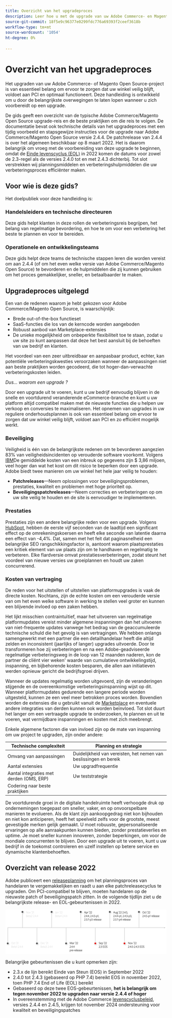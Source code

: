 ```yaml
---
title: Overzicht van het upgradeproces
description: Leer hoe u met de upgrade van uw Adobe Commerce- en Magento Open Source-project uw winkel veilig en efficiënt kunt laten werken.
source-git-commit: 18f5e9c96377e0299fdc776a69393f2ceef3618b
workflow-type: tm+mt
source-wordcount: '1054'
ht-degree: 0%

---
```



# Overzicht van het upgradeproces

Het upgraden van uw Adobe Commerce- of Magento Open Source-project is van essentieel belang om ervoor te zorgen dat uw winkel veilig blijft, voldoet aan PCI en optimaal functioneert. Deze handleiding is ontwikkeld om u door de belangrijkste overwegingen te laten lopen wanneer u zich voorbereidt op een upgrade.

De gids geeft een overzicht van de typische Adobe Commerce/Magento Open Source upgrade-reis en de beste praktijken om die reis te volgen. De documentatie bevat ook technische details van het upgradeproces met een tijdig voorbeeld en stapsgewijze instructies voor de upgrade naar Adobe Commerce/Magento Open Source versie 2.4.4. De patchrelease van 2.4.4 is over het algemeen beschikbaar op 8 maart 2022. Het is daarom belangrijk om vroeg met de voorbereiding van deze upgrade te beginnen, omdat de [Einde levenscyclus (EOL)](https://devdocs.magento.com/release/lifecycle-policy.html) in 2022 komen de datums voor zowel de 2.3-regel als de versies 2.4.0 tot en met 2.4.3 dichterbij. Tot slot verstrekken wij planningsmiddelen en verbeteringshulpmiddelen die uw verbeteringsproces efficiënter maken.

## Voor wie is deze gids?

Het doelpubliek voor deze handleiding is:

### Handelsleiders en technische directeuren

Deze gids helpt klanten in deze rollen de verbeteringsreis begrijpen, het belang van regelmatige bevordering, en hoe te om voor een verbetering het beste te plannen en voor te bereiden.

### Operationele en ontwikkelingsteams

Deze gids helpt deze teams de technische stappen leren die worden vereist om aan 2.4.4 (of om het even welke versie van Adobe Commerce/Magento Open Source) te bevorderen en de hulpmiddelen die zij kunnen gebruiken om het proces gemakkelijker, sneller, en betaalbaarder te maken.

## Upgradeproces uitgelegd

Een van de redenen waarom je hebt gekozen voor Adobe Commerce/Magento Open Source, is waarschijnlijk:

- Brede out-of-the-box functieset
- SaaS-functies die los van de kerncode worden aangeboden
- Robuust aanbod van Marketplace-extensies
- De unieke mogelijkheid om onbeperkte flexibiliteit toe te staan, zodat u uw site zo kunt aanpassen dat deze het best aansluit bij de behoeften van uw bedrijf en klanten.

Het voordeel van een zeer uitbreidbaar en aanpasbaar product, echter, kan potentiële verbeteringskwesties veroorzaken wanneer de aanpassingen niet aan beste praktijken worden gecodeerd, die tot hoger-dan-verwachte verbeteringskosten leiden.

_Dus... waarom een upgrade ?_

Door een upgrade uit te voeren, kunt u uw bedrijf eenvoudig blijven in de snelle en voortdurend veranderende eCommerce-branche en kunt u uw platform altijd compatibel maken met de nieuwste functies die u helpen uw verkoop en conversies te maximaliseren. Het opnemen van upgrades in uw reguliere onderhoudsplannen is ook van essentieel belang om ervoor te zorgen dat uw winkel veilig blijft, voldoet aan PCI en zo efficiënt mogelijk werkt.

### Beveiliging

Veiligheid is één van de belangrijkste redenen om te bevorderen aangezien 83% van veiligheidsincidenten op verouderde software voorkomt. Volgens [IBM](https://www.ibm.com/security/data-breach)De gemiddelde kosten van een inbreuk op gegevens zijn $ 3,86 miljoen, veel hoger dan wat het kost om dit risico te beperken door een upgrade. Adobe biedt twee manieren om uw winkel het hele jaar veilig te houden:

- **Patchreleases**—Neem oplossingen voor beveiligingsproblemen, prestaties, kwaliteit en problemen met hoge prioriteit op.
- **Beveiligingspatchreleases**—Neem correcties en verbeteringen op om uw site veilig te houden en de site is eenvoudiger te implementeren.

### Prestaties

Prestaties zijn een andere belangrijke reden voor een upgrade. Volgens [HubSpot](https://blog.hubspot.com/marketing/page-load-time-conversion-rates), hebben de eerste vijf seconden van de laadtijd een significant effect op de omrekeningskoersen en heeft elke seconde van latentie daarna een effect van -4,4%. Dat, samen met het feit dat paginasnelheid een belangrijke SEO rangschikkingsfactor is, aantoont waarom plaatsprestaties een kritiek element van uw plaats zijn om te handhaven en regelmatig te verbeteren. Elke flardversie omvat prestatiesverbeteringen, zodat steunt het voordeel van nieuwe versies uw groeiplannen en houdt uw zaken concurrerend.

### Kosten van vertraging

De reden voor het uitstellen of uitstellen van platformupgrades is vaak de directe kosten. Nochtans, zijn de echte kosten om een verouderde versie van om het even welke software in werking te stellen veel groter en kunnen een blijvende invloed op een zaken hebben.

Het lijkt misschien contraintuïtief, maar het uitvoeren van regelmatige platformupdates vereist minder algemene inspanningen dan het uitvoeren van niet-frequente updates vanwege het bedrag van de geaccumuleerde technische schuld die het gevolg is van vertragingen. We hebben onlangs samengewerkt met een partner die een detailhandelaar heeft die altijd zelden en inconsistent (jaarlijks of langer) upgrades uitvoerde. Door te transformeren hoe zij verbeteringen en na een Adobe-geadviseerde regelmatige verbeteringsweg in de loop van 12 maanden naderen, kon de partner de cliënt vier weken&#39; waarde van cumulatieve ontwikkelingstijd, inspanning, en bijbehorende kosten besparen, die allen aan initiatieven werden opnieuw gericht die bedrijfsgroei drijven.

Wanneer de updates regelmatig worden uitgevoerd, zijn de veranderingen stijgende en de overeenkomstige verbeteringsinspanning wijst op dit. Wanneer platformupdates gedurende een langere periode worden uitgesteld, kunnen ze een veel meer betrokken proces worden. Bovendien worden de extensies die u gebruikt vanuit de [Marketplace](https://marketplace.magento.com/) en eventuele andere integraties van derden kunnen ook worden beïnvloed. Tot slot duurt het langer om een vertraagde upgrade te onderzoeken, te plannen en uit te voeren, wat vermijdbare inspanningen en kosten met zich meebrengt.

Enkele algemene factoren die van invloed zijn op de mate van inspanning om uw project te upgraden, zijn onder andere:

| Technische complexiteit | Planning en strategie |
|-----------------------------------------------------------|--------------------------------------------------------------|
| Omvang van aanpassingen | Duidelijkheid van vereisten, het nemen van beslissingen en bereik |
| Aantal extensies | Uw upgradfrequentie |
| Aantal integraties met derden (OMS, ERP) | Uw teststrategie |
| Codering naar beste praktijken |  |

De voortdurende groei in de digitale handelruimte heeft verhoogde druk op ondernemingen toegepast om sneller, vaker, en op onvoorspelbare manieren te evolueren. Als de klant zijn aankoopgedrag niet kon bijhouden en niet kon anticiperen, heeft het speelveld zelfs voor de grootste, meest gevestigde merken gelijk gemaakt. U moet robuuste, gepersonaliseerde ervaringen op alle aanraakpunten kunnen bieden, zonder prestatieverlies en uptime. Je moet sneller kunnen innoveren, zonder beperkingen, om voor de mondiale concurrenten te blijven. Door een upgrade uit te voeren, kunt u uw bedrijf in de toekomst controleren en uzelf instellen op betere service en dynamische klantenbehoeften.

## Overzicht van release 2022

Adobe publiceert een [releaseplanning](https://devdocs.magento.com/release/) om het planningsproces van handelaren te vergemakkelijken en raadt u aan elke patchreleasecyclus te upgraden. Om PCI-compatibel te blijven, moeten handelaren op de nieuwste patch of beveiligingspatch zitten. In de volgende tijdlijn ziet u de belangrijkste release- en EOL-gebeurtenissen in 2022.

![](../assets/upgrade-guide/2022-release-timeline.png)

Belangrijke gebeurtenissen die u kunt opmerken zijn:

- 2.3.x de lijn bereikt Einde van Steun (EOS) in September 2022
- 2.4.0 tot 2.4.3 (gebaseerd op PHP 7.4) bereikt EOS in november 2022, toen PHP 7.4 End of Life (EOL) bereikt
- Gebaseerd op deze twee EOS-gebeurtenissen, **het is belangrijk om tegen november 2022 te upgraden naar versie 2.4.4 of hoger**
- In overeenstemming met de Adobe Commerce [levenscyclusbeleid](https://devdocs.magento.com/release/lifecycle-policy.html), versies 2.4.4 en 2.4.5, krijgen tot november 2024 ondersteuning voor kwaliteit en beveiligingspatches

